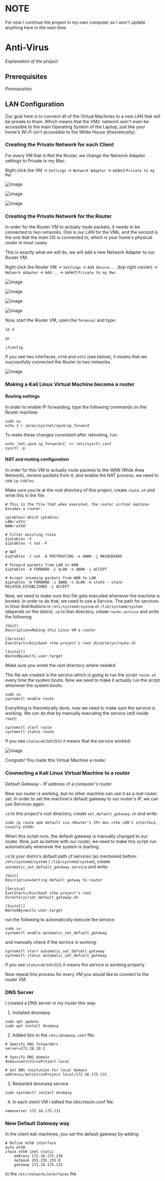 # NOTE
For now I continue the project in my own computer so I won't update anything here in the next time.

# Anti-Virus
*Explanation of the project*

## Prerequisites
*Prerequisites*

## LAN Configuration
Our goal here is to connect all of the Virtual Machines to a new LAN that will be private to them. Which means that the VMs' network won't even be accessible to the main Operating System of the Laptop, just like your home's Wi-Fi isn't accessible to the White House (theoretically).

### Creating the Private Network for each Client
For every VM that is Not the Router, we change the Network Adapter settings to Private to my Mac.

Right click the VM -> `Settings` -> `Network Adapter` -> select `Private to my Mac`

![image](https://github.com/OmriPy/Virus/assets/110406612/00e376b7-ab58-4499-affb-288932443d4f)

![image](https://github.com/OmriPy/Virus/assets/110406612/371e05e8-9a19-4796-a80c-7afd3e511fc1)

![image](https://github.com/OmriPy/Virus/assets/110406612/ee397530-80e6-4330-ac79-9c576922a0ad)

### Creating the Private Network for the Router
In order for the Router VM to actually route packets, it needs to be connected to two networks. One is our LAN for the VMs, and the second is the one that the main OS is connected to, which is your home's physical router in most cases.

This is exactly what we will do, we will add a new Network Adapter to our Router VM.

Right click the Router VM -> `Settings` -> `Add Device...` (top right corner) -> `Network Adapter` -> `Add...` -> select `Private to my Mac`

![image](https://github.com/OmriPy/Virus/assets/110406612/f9c4afdb-03d4-4310-b924-9450ee07c659)

![image](https://github.com/OmriPy/Virus/assets/110406612/88baca52-cc1f-4d7d-8812-69165f075585)

![image](https://github.com/OmriPy/Virus/assets/110406612/f21afec4-84d5-453e-ba98-26add5430597)

![image](https://github.com/OmriPy/Virus/assets/110406612/ce024544-f1d4-4b83-a34b-e4381c314fda)


Now, start the Router VM, open the `Terminal` and type:
```
ip a
```
or
```
ifconfig
```
If you see two interfaces, `eth0` and `eth1` (see below), it means that we successfully connected the Router to two networks.

![image](https://github.com/OmriPy/Virus/assets/110406612/e3b5b9ca-fbba-4c2e-934b-c41a3bffa64b)


### Making a Kali Linux Virtual Machine become a router
#### Routing settings
In order to enable IP forwarding, type the following commands on the Router machine:
```
sudo su
echo 1 > /proc/sys/net/ipv4/ip_forward
```
To make these changes consistent after rebooting, run:
```
echo 'net.ipv4.ip_forward=1' >> /etc/sysctl.conf
sysctl -p
```
#### NAT and routing configuration
In order for this VM to actually route packets to the WAN (Wide Area Network), recieve packets from it, and enable the NAT process, we need to use `ip-tables`.

Make sure you're at the root directory of this project, create `route.sh` and write this in the file:
```
# This is the file that when executed, the router virtual machine becomes a router.

iptables=`which iptables`
LAN='eth1'
WAN='eth0'

# Filter existing rules
$iptables -F
$iptables -t nat -F

# NAT
$iptables -t nat -A POSTROUTING -o $WAN -j MASQUERADE

# Forward packets from LAN to WAN
$iptables -A FORWARD -i $LAN -o $WAN -j ACCEPT

# Accept incoming packets from WAN to LAN
$iptables -A FORWARD -i $WAN -o $LAN -m state --state RELATED,ESTABLISHED -j ACCEPT
```

Now, we need to make sure this file gets executed whenever the machine is booted.
In order to do that, we need to use a Service. The path for services in linux distributions is `/etc/systemd/system` or `/lib/systemd/system` (depends on the distro). `cd` to that directory, create `route.service` and write the following:
```
[Unit]
Description=Making this Linux VM a router

[Service]
ExecStart=/bin/bash <the project's root directory>/route.sh

[Install]
WantedBy=multi-user.target
```
Make sure you wrote the root directory where needed.

The file we created is the service which is going to run the script `route.sh` every time the system boots. Now we need to make it actually run the script whenever the system boots:
```
sudo su
systemctl enable route
```
Everything is theoretically done, now we need to make sure the service is working. We can do that by manually executing the service (still inside `root`):
```
systemctl start route
systemctl status route
```
If you see `status=0/SUCCESS` it means that the service worked:

![image](https://github.com/OmriPy/Anti-Virus/assets/110406612/5009b4cd-60ab-45f2-ab2a-243b6b589597)

Congrats! You made this Virtual Machine a router.

### Connecting a Kali Linux Virtual Machine to a router
Default Gateway - IP address of a computer's router

Now our router is working, but no other machine can use it as a real router, yet.
In order to set the machine's default gateway to our router's IP, we can use Services again.

`cd` to this project's root directory, create `set_default_gateway.sh` and write:
```
sudo ip route add default via <Router's IP> dev <the LAN's interface, usually eth0>
```
When this script runs, the default gateway is manually changed to our router. Now, just as before with our router, we need to make this script run automatically
whenever the system is starting.

`cd` to your distro's default path of services (as mentioned before: `/etc/systemd/system` / `/lib/systemd/system`), create `automatic_set_defualt_gateway.service` and write:
```
[Unit]
Description=Setting default gatway to router

[Service]
ExecStart=/bin/bash <the project's root directory>/set_default_gateway.sh

[Install]
WantedBy=multi-user.target
```

run the following to automatically execute the service:
```
sudo su
systemctl enable automatic_set_defualt_gateway
```

and manually check if the service is working:
```
systemctl start automatic_set_defualt_gateway
systemctl status automatic_set_defualt_gateway
```

if you see `status=0/SUCCESS` it means the service is working properly.

Now repeat this process for every VM you would like to connect to the router VM.

### DNS Server
I created a DNS server in my router this way:

1. Installed dnsmasq:
```
sudo apt update
sudo apt install dnsmasq
```

2. Added this to the `/etc/dnsmasq.conf` file:

```
# Specify DNS forwarders
server=172.20.10.1

# Specify DNS domain
domain=antiVirusProject.local

# Set DNS resolution for local domain
address=/antiVirusProject.local/172.16.175.131
```

3. Restarted dnsmasq service:

```
sudo systemctl restart dnsmasq
```

4. In each client VM I edited the /etc/resolv.conf file:

```
nameserver 172.16.175.131
```

### New Default Gateway way
In the client kali machines, you set the default gateway by adding:

```
# Define eth0 interface
auto eth0
iface eth0 inet static
    address 172.16.175.130
    netmask 255.255.255.0
    gateway 172.16.175.131
```

to the `/etc/network/interfaces` file
